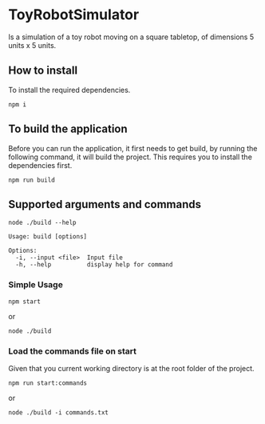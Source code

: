 # ToyRobotSimulator
Is a simulation of a toy robot moving on a square tabletop,
of dimensions 5 units x 5 units.

## How to install
To install the required dependencies.
```
npm i
```

## To build the application
Before you can run the application, it first needs to get build, by running the following command, it will build the project. This requires you to install the dependencies first.

```
npm run build
```

## Supported arguments and commands
```
node ./build --help

Usage: build [options]

Options:
  -i, --input <file>  Input file
  -h, --help          display help for command
```

### Simple Usage
```
npm start
```
or
```
node ./build
```

### Load the commands file on start
Given that you current working directory is at the root folder of the project.
```
npm run start:commands
```
or
```
node ./build -i commands.txt
```

